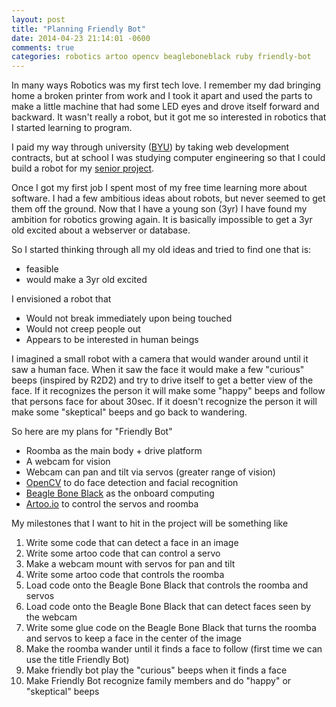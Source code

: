 ```yaml
---
layout: post
title: "Planning Friendly Bot"
date: 2014-04-23 21:14:01 -0600
comments: true
categories: robotics artoo opencv beagleboneblack ruby friendly-bot
---
```


In many ways Robotics was my first tech love. I remember my dad bringing home a broken printer from work and I took it apart and used the parts to make a little machine that had some LED eyes and drove itself forward and backward.  It wasn't really a robot, but it got me so interested in robotics that I started learning to program.

<!--more-->

I paid my way through university ([BYU](http://byu.edu/)) by taking web development contracts, but at school I was studying computer engineering so that I could build a robot for my [senior project](https://www.youtube.com/watch?v=p_uHdzVdef4). 

Once I got my first job I spent most of my free time learning more about software. I had a few ambitious ideas about robots, but never seemed to get them off the ground. Now that I have a young son (3yr) I have found my ambition for robotics growing again. It is basically impossible to get a 3yr old excited about a webserver or database.

So I started thinking through all my old ideas and tried to find one that is:

* feasible
* would make a 3yr old excited

I envisioned a robot that

* Would not break immediately upon being touched
* Would not creep people out
* Appears to be interested in human beings

I imagined a small robot with a camera that would wander around until it saw a human face. When it saw the face it would make a few "curious" beeps (inspired by R2D2) and try to drive itself to get a better view of the face. If it recognizes the person it will make some "happy" beeps and follow that persons face for about 30sec. If it doesn't recognize the person it will make some "skeptical" beeps and go back to wandering.

So here are my plans for "Friendly Bot"

* Roomba as the main body + drive platform
* A webcam for vision
* Webcam can pan and tilt via servos (greater range of vision)
* [OpenCV](http://opencv.org/) to do face detection and facial recognition
* [Beagle Bone Black](http://beagleboard.org/Products/BeagleBone+Black) as the onboard computing
* [Artoo.io](http://artoo.io/) to control the servos and roomba

My milestones that I want to hit in the project will be something like

1. Write some code that can detect a face in an image
2. Write some artoo code that can control a servo
3. Make a webcam mount with servos for pan and tilt
4. Write some artoo code that controls the roomba
5. Load code onto the Beagle Bone Black that controls the roomba and servos
6. Load code onto the Beagle Bone Black that can detect faces seen by the webcam
7. Write some glue code on the Beagle Bone Black that turns the roomba and servos to keep a face in the center of the image
8. Make the roomba wander until it finds a face to follow (first time we can use the title Friendly Bot)
9. Make friendly bot play the "curious" beeps when it finds a face
10. Make Friendly Bot recognize family members and do "happy" or "skeptical" beeps
